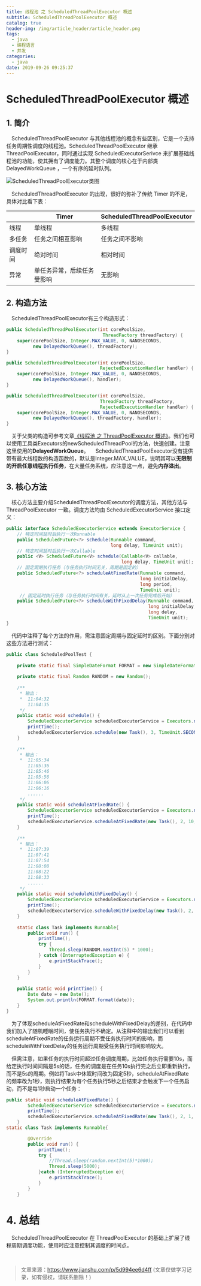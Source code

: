 ```yaml
---
title: 线程池 之 ScheduledThreadPoolExecutor 概述
subtitle: ScheduledThreadPoolExecutor 概述
catalog: true
header-img: /img/article_header/article_header.png
tags:
  - java
  - 编程语言
  - 并发
categories:
  - java
date: 2019-09-26 09:25:37
---
```




# ScheduledThreadPoolExecutor 概述

## 1. 简介
&emsp;ScheduledThreadPoolExecutor 与其他线程池的概念有些区别，它是一个支持任务周期性调度的线程池。ScheduledThreadPoolExecutor 继承 ThreadPoolExecutor，同时通过实现 ScheduledExecutorSerivce 来扩展基础线程池的功能，使其拥有了调度能力。其整个调度的核心在于内部类 DelayedWorkQueue ，一个有序的延时队列。

![ScheduledThreadPoolExecutor类图](https://github.com/JP6907/Pic/blob/master/java/ScheduledThreadPoolExecutor.png?raw=true)

&emsp;ScheduledThreadPoolExecutor 的出现，很好的弥补了传统 Timer 的不足，具体对比看下表：

|  | Timer	| ScheduledThreadPoolExecutor |
| -- | -- | -- |
|线程 | 单线程 |多线程 |
|多任务 | 任务之间相互影响 |任务之间不影响 |
|调度时间 |绝对时间 | 相对时间 |
|异常 | 单任务异常，后续任务受影响 | 无影响 |


## 2. 构造方法
&emsp;ScheduledThreadPoolExecutor有三个构造形式：
```java
public ScheduledThreadPoolExecutor(int corePoolSize,
                                    ThreadFactory threadFactory) {
    super(corePoolSize, Integer.MAX_VALUE, 0, NANOSECONDS,
          new DelayedWorkQueue(), threadFactory);
}

public ScheduledThreadPoolExecutor(int corePoolSize,
                                   RejectedExecutionHandler handler) {
    super(corePoolSize, Integer.MAX_VALUE, 0, NANOSECONDS,
          new DelayedWorkQueue(), handler);
}

public ScheduledThreadPoolExecutor(int corePoolSize,
                                   ThreadFactory threadFactory,
                                   RejectedExecutionHandler handler) {
    super(corePoolSize, Integer.MAX_VALUE, 0, NANOSECONDS,
          new DelayedWorkQueue(), threadFactory, handler);
}
```

&emsp;关于父类的构造可参考文章[《线程池 之 ThreadPoolExecutor 概述》](http://zhoujiapeng.top/java/java-threadPoolExecutor-overview)。我们也可以使用工具类Executors的newScheduledThreadPool的方法，快速创建。注意这里使用的**DelayedWorkQueue**。
&emsp;ScheduledThreadPoolExecutor没有提供带有最大线程数的构造函数的，默认是Integer.MAX_VALUE，说明其可以**无限制的开启任意线程执行任务**，在大量任务系统，应注意这一点，避免**内存溢出**。


## 3. 核心方法
&emsp;核心方法主要介绍ScheduledThreadPoolExecutor的调度方法，其他方法与 ThreadPoolExecutor 一致。调度方法均由 ScheduledExecutorService 接口定义：
```java
public interface ScheduledExecutorService extends ExecutorService {
    // 特定时间延时后执行一次Runnable
    public ScheduledFuture<?> schedule(Runnable command,
                                       long delay, TimeUnit unit);
    // 特定时间延时后执行一次Callable
    public <V> ScheduledFuture<V> schedule(Callable<V> callable,
                                           long delay, TimeUnit unit);
    // 固定周期执行任务（与任务执行时间无关，周期是固定的）
    public ScheduledFuture<?> scheduleAtFixedRate(Runnable command,
                                                  long initialDelay,
                                                  long period,
                                                  TimeUnit unit);
     // 固定延时执行任务（与任务执行时间有关，延时从上一次任务完成后开始）
    public ScheduledFuture<?> scheduleWithFixedDelay(Runnable command,
                                                     long initialDelay,
                                                     long delay,
                                                     TimeUnit unit);
}
```
&emsp;代码中注释了每个方法的作用，需注意固定周期与固定延时的区别。下面分别对这些方法进行测试：
```java
public class ScheduledPoolTest {
    
    private static final SimpleDateFormat FORMAT = new SimpleDateFormat("hh:mm:ss");
    
    private static final Random RANDOM = new Random();
    
    /**
     * 输出：
     *  11:04:32
        11:04:35
     */
    public static void schedule() {
        ScheduledExecutorService scheduledExecutorService = Executors.newScheduledThreadPool(1);
        printTime();
        scheduledExecutorService.schedule(new Task(), 3, TimeUnit.SECONDS);
    }
    
    /**
     * 输出：
     *  11:05:34
        11:05:36
        11:05:46
        11:05:56
        11:06:06
        11:06:16
        ......
     */
    public static void scheduleAtFixedRate() {
        ScheduledExecutorService scheduledExecutorService = Executors.newScheduledThreadPool(1);
        printTime();
        scheduledExecutorService.scheduleAtFixedRate(new Task(), 2, 10, TimeUnit.SECONDS);
    }
    
    /**
     * 输出：
     *  11:07:39
        11:07:41
        11:07:54
        11:08:08
        11:08:22
        11:08:33
        ......
     */
    public static void scheduleWithFixedDelay() {
        ScheduledExecutorService scheduledExecutorService = Executors.newScheduledThreadPool(1);
        printTime();
        scheduledExecutorService.scheduleWithFixedDelay(new Task(), 2, 10, TimeUnit.SECONDS);
    }
    
    static class Task implements Runnable{
        public void run() {
            printTime();
            try {
                Thread.sleep(RANDOM.nextInt(5) * 1000);
            } catch (InterruptedException e) {
                e.printStackTrace();
            }
        }
    }
    
    public static void printTime() {
        Date date = new Date();
        System.out.println(FORMAT.format(date));
    }
}
```
&emsp;为了体现scheduleAtFixedRate和scheduleWithFixedDelay的差别，在代码中我们加入了随机睡眠时间，使任务执行不确定。从注释中的输出我们可以看到scheduleAtFixedRate的任务运行周期不受任务执行时间的影响，而scheduleWithFixedDelay的任务运行周期受任务执行时间影响较大。

&emsp;但需注意，如果任务的执行时间超过任务调度周期，比如任务执行需要10s，而给定执行时间间隔是5s的话，任务的调度是在任务10s执行完之后立即重新执行，而不是5s的周期。例如将Task中休眠时间改为固定5秒，scheduleAtFixedRate 的频率改为1秒，则执行结果为每个任务执行5秒之后结束才会触发下一个任务启动，而不是每1秒启动一个任务：
```java
public static void scheduleAtFixedRate() {
        ScheduledExecutorService scheduledExecutorService = Executors.newScheduledThreadPool(1);
        printTime();
        scheduledExecutorService.scheduleAtFixedRate(new Task(), 2, 1, TimeUnit.SECONDS);
    }
static class Task implements Runnable{

        @Override
        public void run() {
            printTime();
            try {
                //Thread.sleep(random.nextInt(5)*1000);
                Thread.sleep(5000);
            }catch (InterruptedException e){
                e.printStackTrace();
            }
        }
    }

```

# 4. 总结
&emsp;ScheduledThreadPoolExecutor 在 ThreadPoolExecutor 的基础上扩展了线程周期调度功能，使用时应注意控制其调度的时间点。



&nbsp;
&nbsp;
> 文章来源：https://www.jianshu.com/p/5d994ee6d4ff
> (文章仅做学习记录，如有侵权，请联系删除！)
